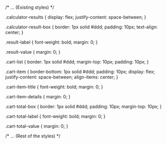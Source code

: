 /* ... (Existing styles) */

.calculator-results {
    display: flex;
    justify-content: space-between;
}

.calculator-result-box {
    border: 1px solid #ddd;
    padding: 10px;
    text-align: center;
}

.result-label {
    font-weight: bold;
    margin: 0;
}

.result-value {
    margin: 0;
}

.cart-list {
    border: 1px solid #ddd;
    margin-top: 10px;
    padding: 10px;
}

.cart-item {
    border-bottom: 1px solid #ddd;
    padding: 10px;
    display: flex;
    justify-content: space-between;
    align-items: center;
}

.cart-item-title {
    font-weight: bold;
    margin: 0;
}

.cart-item-details {
    margin: 0;
}

.cart-total-box {
    border: 1px solid #ddd;
    padding: 10px;
    margin-top: 10px;
}

.cart-total-label {
    font-weight: bold;
    margin: 0;
}

.cart-total-value {
    margin: 0;
}

/* ... (Rest of the styles) */
